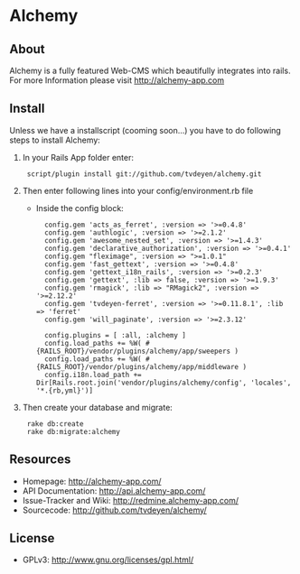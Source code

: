 Alchemy
=======

About
-----

Alchemy is a fully featured Web-CMS which beautifully integrates into rails.
For more Information please visit http://alchemy-app.com

Install
-------

Unless we have a installscript (cooming soon...) you have to do following steps to install Alchemy:

1. In your Rails App folder enter:

        script/plugin install git://github.com/tvdeyen/alchemy.git

2. Then enter following lines into your config/environment.rb file

    * Inside the config block:

			config.gem 'acts_as_ferret', :version => '>=0.4.8'
			config.gem 'authlogic', :version => '>=2.1.2'
			config.gem 'awesome_nested_set', :version => '>=1.4.3'
			config.gem 'declarative_authorization', :version => '>=0.4.1'
			config.gem "fleximage", :version => ">=1.0.1"
			config.gem 'fast_gettext', :version => '>=0.4.8'
			config.gem 'gettext_i18n_rails', :version => '>=0.2.3'
			config.gem 'gettext', :lib => false, :version => '>=1.9.3'
			config.gem 'rmagick', :lib => "RMagick2", :version => '>=2.12.2'
			config.gem 'tvdeyen-ferret', :version => '>=0.11.8.1', :lib => 'ferret'
			config.gem 'will_paginate', :version => '>=2.3.12'
		
	        config.plugins = [ :all, :alchemy ]
	        config.load_paths += %W( #{RAILS_ROOT}/vendor/plugins/alchemy/app/sweepers )
	        config.load_paths += %W( #{RAILS_ROOT}/vendor/plugins/alchemy/app/middleware )
	        config.i18n.load_path += Dir[Rails.root.join('vendor/plugins/alchemy/config', 'locales', '*.{rb,yml}')]

3. Then create your database and migrate:

        rake db:create
        rake db:migrate:alchemy

Resources
---------

* Homepage: <http://alchemy-app.com/>
* API Documentation: <http://api.alchemy-app.com/>
* Issue-Tracker and Wiki: <http://redmine.alchemy-app.com/>
* Sourcecode: <http://github.com/tvdeyen/alchemy/>

License
-------

* GPLv3: <http://www.gnu.org/licenses/gpl.html/>
